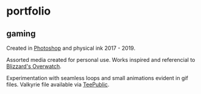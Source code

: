 # portfolio

## gaming

Created in [Photoshop](https://www.adobe.com/products/photoshop.html) and physical ink 2017 - 2019.

Assorted media created for personal use. Works inspired and referencial to [Blizzard's Overwatch](https://playoverwatch.com/en-us/).

Experimentation with seamless loops and small animations evident in gif files. Valkyrie file available via [TeePublic](https://www.teepublic.com/t-shirt/2744273-valkyrie-spray).
